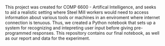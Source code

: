 This project was created for COMP 6600 - Artifical Intelligence, and seeks to aid a realistic setting where Steel Mill workers would need to access information about various tools or machines in an enviroment where internet connection is tenuous.
Thus, we created a Python notebook that sets up a system for recognizing and intepreting user input before giving pre-programmed responses. 
This repository contains our final notebook, as well as our report and data for the experiment.
